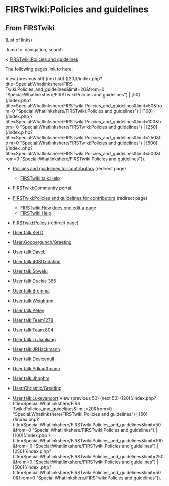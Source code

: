 # FIRSTwiki:Policies and guidelines

## From FIRSTwiki

(List of links)

Jump to: navigation, search

< [FIRSTwiki:Policies and guidelines](/index.php?title=FIRSTwiki:Policies_and_guidelines&redirect=no "FIRSTwiki:Policies and guidelines")

The following pages link to here:

View (previous 50) (next 50) ([20](/index.php?title=Special:Whatlinkshere/FIRS
Twiki:Policies_and_guidelines&limit=20&from=0 "Special:Whatlinkshere/FIRSTwiki:Policies and guidelines") | [50](/index.php?
title=Special:Whatlinkshere/FIRSTwiki:Policies_and_guidelines&limit=50&from=0 "Special:Whatlinkshere/FIRSTwiki:Policies and guidelines") | [100](/index.php
?title=Special:Whatlinkshere/FIRSTwiki:Policies_and_guidelines&limit=100&from=
0 "Special:Whatlinkshere/FIRSTwiki:Policies and guidelines") | [250](/index.p
hp?title=Special:Whatlinkshere/FIRSTwiki:Policies_and_guidelines&limit=250&fro
m=0 "Special:Whatlinkshere/FIRSTwiki:Policies and guidelines") | [500](/index
.php?title=Special:Whatlinkshere/FIRSTwiki:Policies_and_guidelines&limit=500&f
rom=0 "Special:Whatlinkshere/FIRSTwiki:Policies and guidelines")).

- [Policies and guidelines for contributors](/index.php?title=Policies_and_guidelines_for_contributors&redirect=no "Policies and guidelines for contributors") (redirect page) 

  - [FIRSTwiki talk:Help](FIRSTwiki_talk:Help "FIRSTwiki talk:Help")

- [FIRSTwiki:Community portal](FIRSTwiki:Community_portal "FIRSTwiki:Community portal")
- [FIRSTwiki:Policies and guidelines for contributors](/index.php?title=FIRSTwiki:Policies_and_guidelines_for_contributors&redirect=no "FIRSTwiki:Policies and guidelines for contributors") (redirect page) 

  - [FIRSTwiki:How does one edit a page](FIRSTwiki:How_does_one_edit_a_page "FIRSTwiki:How does one edit a page")
  - [FIRSTwiki:Help](FIRSTwiki:Help "FIRSTwiki:Help")

- [FIRSTwiki:Policy](/index.php?title=FIRSTwiki:Policy&redirect=no "FIRSTwiki:Policy") (redirect page)
- [User talk:Kel D](User_talk:Kel_D "User talk:Kel D")
- [User:Goobergunch/Greeting](User:Goobergunch/Greeting "User:Goobergunch/Greeting")
- [User talk:DaveL](User_talk:DaveL "User talk:DaveL")
- [User talk:408Oxidation](User_talk:408Oxidation "User talk:408Oxidation")
- [User talk:Sowelu](User_talk:Sowelu "User talk:Sowelu")
- [User talk:Duckie 365](User_talk:Duckie_365 "User talk:Duckie 365")
- [User talk:Bremma](User_talk:Bremma "User talk:Bremma")
- [User talk:Weightmn](User_talk:Weightmn "User talk:Weightmn")
- [User talk:Petey](User_talk:Petey "User talk:Petey")
- [User talk:Team1278](User_talk:Team1278 "User talk:Team1278")
- [User talk:Team 804](User_talk:Team_804 "User talk:Team 804")
- [User talk:Li Jianliang](User_talk:Li_Jianliang "User talk:Li Jianliang")
- [User talk:JRHackmann](User_talk:JRHackmann "User talk:JRHackmann")
- [User talk:Devicenull](User_talk:Devicenull "User talk:Devicenull")
- [User talk:Pdkauffmann](User_talk:Pdkauffmann "User talk:Pdkauffmann")
- [User talk:Jhnphm](User_talk:Jhnphm "User talk:Jhnphm")
- [User:Chrismic/Greeting](User:Chrismic/Greeting "User:Chrismic/Greeting")
- [User talk:Lukevanoort](User_talk:Lukevanoort "User talk:Lukevanoort") View (previous 50) (next 50) ([20](/index.php?title=Special:Whatlinkshere/FIRS
  Twiki:Policies_and_guidelines&limit=20&from=0 "Special:Whatlinkshere/FIRSTwiki:Policies and guidelines") | [50](/index.php?
  title=Special:Whatlinkshere/FIRSTwiki:Policies_and_guidelines&limit=50&from=0 "Special:Whatlinkshere/FIRSTwiki:Policies and guidelines") | [100](/index.php
  ?title=Special:Whatlinkshere/FIRSTwiki:Policies_and_guidelines&limit=100&from=
  0 "Special:Whatlinkshere/FIRSTwiki:Policies and guidelines") | [250](/index.p
  hp?title=Special:Whatlinkshere/FIRSTwiki:Policies_and_guidelines&limit=250&fro
  m=0 "Special:Whatlinkshere/FIRSTwiki:Policies and guidelines") | [500](/index
  .php?title=Special:Whatlinkshere/FIRSTwiki:Policies_and_guidelines&limit=500&f
  rom=0 "Special:Whatlinkshere/FIRSTwiki:Policies and guidelines")).
